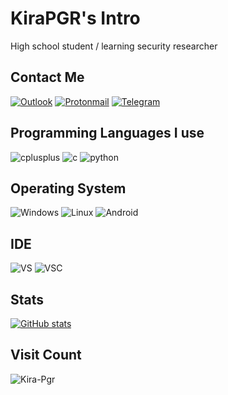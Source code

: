 # KiraPGR's Intro
High school student / learning security researcher
## Contact Me
[![Outlook](https://img.shields.io/badge/-Outlook-yellowgreen?style=for-the-badge&logo=microsoft&logoColor=white)](mailto:aieternal@outlook.com) 
[![Protonmail](https://img.shields.io/badge/-ProtonMail-inactive?style=for-the-badge&logo=protonmail&logoColor=white)](mailto:Kawarrui@protonmail.com)
[![Telegram](https://img.shields.io/badge/-Telegram-blue?style=for-the-badge&logo=Telegram&logoColor=white)](https://t.me/pgr47)
## Programming Languages I use
![cplusplus](https://img.shields.io/badge/-c%2B%2B-red?style=for-the-badge&logo=cplusplus&logoColor=white)
![c](https://img.shields.io/badge/-c-blueviolet?style=for-the-badge&logo=c&logoColor=white)
![python](https://img.shields.io/badge/-python-orange?style=for-the-badge&logo=python&logoColor=white)
## Operating System
![Windows](https://img.shields.io/badge/-windows-red?style=for-the-badge&logo=microsoft&logoColor=white)
![Linux](https://img.shields.io/badge/-Linux-green?style=for-the-badge&logo=linux&logoColor=white)
![Android](https://img.shields.io/badge/Android-3DDC84?style=for-the-badge&logo=android&logoColor=white)
## IDE
![VS](https://img.shields.io/badge/-Visual%20Studio-477e77?style=for-the-badge&logo=visualstudio&logoColor=white)
![VSC](https://img.shields.io/badge/-Visual%20Studio%20Code-%23796C8B?style=for-the-badge&logo=visualstudiocode&logoColor=white)
## Stats
[![GitHub stats](https://github-readme-stats.vercel.app/api?username=Kira-Pgr&show_icons=true&title_color=fff&icon_color=79ff97&text_color=9f9f9f&bg_color=151515)](https://github.com/anuraghazra/github-readme-stats)  
## Visit Count
![Kira-Pgr](https://count.getloli.com/get/@Kira-Pgr?theme=asoul)



